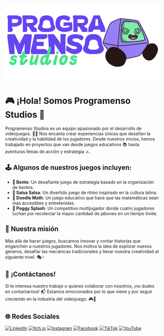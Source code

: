 ![Logo de programenso](https://github.com/ProgramensoStudios/ProgramensoStudios/blob/main/POGAPAYERA-01%20(1).png)

# 🎮 ¡Hola! Somos Programenso Studios 🚀

Programenso Studios es un equipo apasionado por el desarrollo de videojuegos. 🎨🎶 Nos encanta crear experiencias únicas que desafíen la creatividad y la habilidad de los jugadores. Desde nuestros inicios, hemos trabajado en proyectos que van desde juegos educativos 📚 hasta aventuras llenas de acción y estrategia ⚔️.

## 🕹️ Algunos de nuestros juegos incluyen:
- **🍱 Bento**: Un desafiante juego de estrategia basado en la organización de bentos.
- **💃 Salsa Salsa**: Un divertido juego de ritmo inspirado en la cultura latina.
- **📏 Doodle Math**: Un juego educativo que hace que las matemáticas sean más accesibles y entretenidas.
- **🧼 Poggy Splash**: Un competitivo multijugador donde cuatro jugadores luchan por recolectar la mayor cantidad de jabones en un tiempo límite.

## 🌟 Nuestra misión
Más allá de hacer juegos, buscamos innovar y contar historias que enganchen a nuestros jugadores. Nos motiva la idea de explorar nuevos géneros, desafiar las mecánicas tradicionales y llevar nuestra creatividad al siguiente nivel. 🎭✨

## 📩 ¡Contáctanos!
Si te interesa nuestro trabajo o quieres colaborar con nosotros, ¡no dudes en contactarnos! 📬 Estamos emocionados por lo que viene y por seguir creciendo en la industria del videojuego. 🎮🚀

## 🌐 Redes Sociales 
[![LinkedIn](https://img.shields.io/badge/LinkedIn-%230077B5.svg?style=for-the-badge&logo=linkedin&logoColor=white)](https://www.linkedin.com/in/programenso-studios-974213306/)  [![Itch.io](https://img.shields.io/badge/Itch.io-%23FA5C5C.svg?style=for-the-badge&logo=itch.io&logoColor=white)](https://programensostudios.itch.io/)  [![Instagram](https://img.shields.io/badge/Instagram-%23E4405F.svg?style=for-the-badge&logo=instagram&logoColor=white)](https://www.instagram.com/programenso_studios/#)  [![Facebook](https://img.shields.io/badge/Facebook-%231877F2.svg?style=for-the-badge&logo=facebook&logoColor=white)](https://www.facebook.com/profile.php?id=61572395948714)  [![TikTok](https://img.shields.io/badge/TikTok-%23000000.svg?style=for-the-badge&logo=tiktok&logoColor=white)](https://www.tiktok.com/@programenso)  [![YouTube](https://img.shields.io/badge/YouTube-%23FF0000.svg?style=for-the-badge&logo=youtube&logoColor=white)](https://www.youtube.com/@ProgramensoStudios)  
<!--
**ProgramensoStudios/ProgramensoStudios** is a ✨ _special_ ✨ repository because its `README.md` (this file) appears on your GitHub profile.

Here are some ideas to get you started:

- 🔭 I’m currently working on ...
- 🌱 I’m currently learning ...
- 👯 I’m looking to collaborate on ...
- 🤔 I’m looking for help with ...
- 💬 Ask me about ...
- 📫 How to reach me: ...
- 😄 Pronouns: ...
- ⚡ Fun fact: ...
-->
